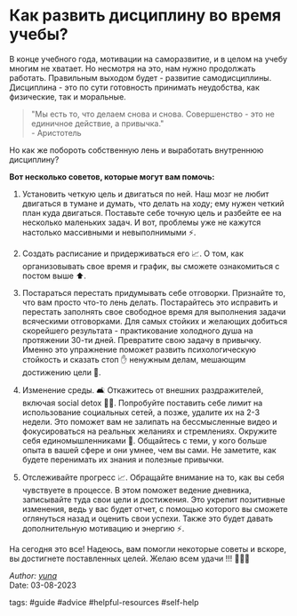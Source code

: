 # Как развить дисциплину во время учебы?

В конце учебного года, мотивации на саморазвитие, и в целом на учебу многим не хватает. Но несмотря на это, нам нужно продолжать работать. Правильным выходом будет - развитие самодисциплины. Дисциплина - это по сути готовность принимать неудобства, как физические, так и моральные.

> "Мы есть то, что делаем снова и снова. Совершенство - это не единичное действие, а привычка."  
> \- Аристотель

Но как же побороть собственную лень и выработать внутреннюю дисциплину?

**Вот несколько советов, которые могут вам помочь:**

1. Установить четкую цель и двигаться по ней. Наш мозг не любит двигаться в тумане и думать, что делать на ходу; ему нужен четкий план куда двигаться. Поставьте себе точную цель и разбейте ее на несколько маленьких задач. И вот, проблемы уже не кажутся настолько массивными и невыполнимыми ⚡️.

2. Создать расписание и придерживаться его 📈. О том, как организовывать свое время и график, вы сможете ознакомиться с постом выше ⬆️.

3. Постараться перестать придумывать себе отговорки. Признайте то, что вам просто что-то лень делать. Постарайтесь это исправить и перестать заполнять свое свободное время для выполнения задачи всяческими отговорками. Для самых стойких и желающих добиться скорейшего результата - практикование холодного душа на протяжении 30-ти дней. Превратите свою задачу в привычку. Именно это упражнение поможет развить психологическую стойкость и сказать стоп ✋ ненужным делам, мешающим достижению цели 🎯.

4. Изменение среды. 🛋️ Откажитесь от внешних раздражителей, включая social detox 📱❌. Попробуйте поставить себе лимит на использование социальных сетей, а позже, удалите их на 2-3 недели. Это поможет вам не залипать на бессмысленные видео и фокусироваться на реальных желаниях и стремлениях. Окружите себя единомышленниками 👥. Общайтесь с теми, у кого больше опыта в вашей сфере и они умнее, чем вы сами. Не заметите, как будете перенимать их знания и полезные привычки.

5. Отслеживайте прогресс 📈. Обращайте внимание на то, как вы себя чувствуете в процессе. В этом поможет ведение дневника, записывайте туда свои цели и достижения. Это укрепит позитивные изменения, ведь у вас будет отчет, с помощью которого вы сможете оглянуться назад и оценить свои успехи. Также это будет давать дополнительную мотивацию и энергию ⚡️.

На сегодня это все! Надеюсь, вам помогли некоторые советы и вскоре, вы достигнете поставленных целей. Желаю всем удачи !!! 🫶🏻✨

*Author: [yuna](https://t.me/auilt)*  
Date: 03-08-2023

tags:
#guide
#advice
#helpful-resources
#self-help

